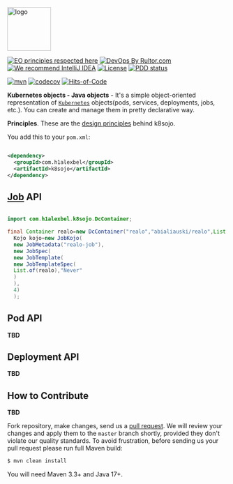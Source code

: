 <img alt="logo" src="https://www.objectionary.com/cactus.svg" height="100px" />

[![EO principles respected here](https://www.elegantobjects.org/badge.svg)](https://www.elegantobjects.org)
[![DevOps By Rultor.com](https://www.rultor.com/b/yegor256/rultor)](https://www.rultor.com/p/yegor256/rultor)
[![We recommend IntelliJ IDEA](https://www.elegantobjects.org/intellij-idea.svg)](https://www.jetbrains.com/idea/)
[![License](https://img.shields.io/badge/license-MIT-green.svg)](https://github.com/h1alexbel/k8sojo/blob/master/LICENSE.txt)
[![PDD status](http://www.0pdd.com/svg?name=h1alexbel/k8sojo)](http://www.0pdd.com/p?name=h1alexbel/k8sojo)

[![mvn](https://github.com/h1alexbel/k8sojo/actions/workflows/mvn.yml/badge.svg)](https://github.com/h1alexbel/k8sojo/actions/workflows/mvn.yml)
[![codecov](https://codecov.io/github/h1alexbel/k8sojo/branch/master/graph/badge.svg?token=sEB3gXmLwZ)](https://codecov.io/github/h1alexbel/k8sojo)
[![Hits-of-Code](https://hitsofcode.com/github/h1alexbel/k8sojo)](https://hitsofcode.com/view/github/h1alexbel/k8sojo)

**Kubernetes objects - Java objects** - It's a simple object-oriented representation of [```Kubernetes```](https://kubernetes.io) objects(pods, services,
deployments, jobs, etc.).
You can create and manage them in pretty declarative way.

**Principles**.
These are the [design principles](https://www.elegantobjects.org#principles) behind k8sojo.

You add this to your `pom.xml`:

```xml

<dependency>
  <groupId>com.h1alexbel</groupId>
  <artifactId>k8sojo</artifactId>
</dependency>
```

## [Job](https://kubernetes.io/docs/concepts/workloads/controllers/job/) API

```java

import com.h1alexbel.k8sojo.DcContainer;

final Container realo=new DcContainer("realo","abialiauski/realo",List.of("-java"));
  Kojo kojo=new JobKojo(
  new JobMetadata("realo-job"),
  new JobSpec(
  new JobTemplate(
  new JobTemplateSpec(
  List.of(realo),"Never"
  )
  ),
  4)
  );
```

## Pod API
**TBD**

## Deployment API
**TBD**

## How to Contribute
**TBD**

Fork repository, make changes, send us a [pull request](https://www.yegor256.com/2014/04/15/github-guidelines.html).
We will review your changes and apply them to the `master` branch shortly,
provided they don't violate our quality standards. To avoid frustration,
before sending us your pull request please run full Maven build:

```bash
$ mvn clean install
```

You will need Maven 3.3+ and Java 17+.